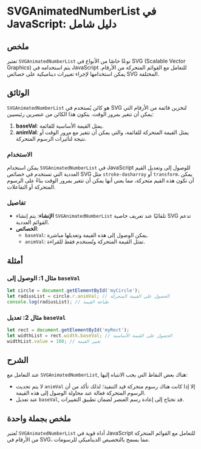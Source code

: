 <!--
Meta Description: # SVGAnimatedNumberList في JavaScript: دليل شامل ## ملخص تعتبر `SVGAnimatedNumberList` نوعًا خاصًا من الأنواع في SVG (Scalable Vector Graphics) يتم اس...
Meta Keywords: القيمة, المتحركة, svganimatednumberlist, يمكن, javascript
-->

# SVGAnimatedNumberList في JavaScript: دليل شامل

## ملخص
تعتبر `SVGAnimatedNumberList` نوعًا خاصًا من الأنواع في SVG (Scalable Vector Graphics) يتم استخدامه في JavaScript للتعامل مع القوائم المتحركة من الأرقام. يمكن استخدامها لإجراء تغييرات ديناميكية على خصائص SVG المختلفة.

## الوثائق
`SVGAnimatedNumberList` هو كائن يُستخدم في SVG لتخزين قائمة من الأرقام التي يمكن أن تتغير بمرور الوقت. يتكون هذا الكائن من عنصرين رئيسيين:

1. **baseVal**: يمثل القيمة الأساسية للقائمة.
2. **animVal**: يمثل القيمة المتحركة للقائمة، والتي يمكن أن تتغير مع مرور الوقت أو نتيجة لتأثيرات الرسوم المتحركة.

### الاستخدام
يمكن استخدام `SVGAnimatedNumberList` في JavaScript للوصول إلى وتعديل القيم العددية التي تستخدم في خصائص SVG مثل `stroke-dasharray` أو `transform`. يمكن أن تكون هذه القيم متحركة، مما يعني أنها يمكن أن تتغير بمرور الوقت بناءً على الرسوم المتحركة أو التفاعلات.

### تفاصيل
- **الإنشاء**: يتم إنشاء `SVGAnimatedNumberList` تلقائيًا عند تعريف خاصية SVG تدعم القوائم العددية.
- **الخصائص**:
  - `baseVal`: يمكن الوصول إلى هذه القيمة وتعديلها مباشرة.
  - `animVal`: تمثل القيمة المتحركة وتُستخدم فقط للقراءة.

## أمثلة
### مثال 1: الوصول إلى `baseVal`
```javascript
let circle = document.getElementById('myCircle');
let radiusList = circle.r.animVal; // الحصول على القيمة المتحركة
console.log(radiusList); // طباعة القيمة
```

### مثال 2: تعديل `baseVal`
```javascript
let rect = document.getElementById('myRect');
let widthList = rect.width.baseVal; // الحصول على القيمة الأساسية
widthList.value = 100; // تغيير القيمة
```

## الشرح
عند التعامل مع `SVGAnimatedNumberList`, هناك بعض النقاط التي يجب الانتباه إليها:
- لا يتم تحديث `animVal` إلا إذا كانت هناك رسوم متحركة قيد التنفيذ؛ لذلك تأكد من أن الرسوم المتحركة فعالة عند محاولة الوصول إلى هذه القيمة.
- عند تعديل `baseVal`, قد تحتاج إلى إعادة رسم العنصر لضمان تطبيق التغييرات.

## ملخص بجملة واحدة
تُعتبر `SVGAnimatedNumberList` أداة قوية في JavaScript للتعامل مع القوائم المتحركة من الأرقام في SVG، مما يسمح بالتخصيص الديناميكي للرسومات.